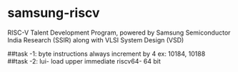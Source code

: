 # samsung-riscv
RISC-V Talent Development Program, powered by Samsung Semiconductor India Research (SSIR) along with VLSI System Design (VSD)

##task -1:
   byte instructions always increment by 4
 ex: 10184, 10188   
##task -2:
     lui- load upper immediate
      riscv64- 64 bit

